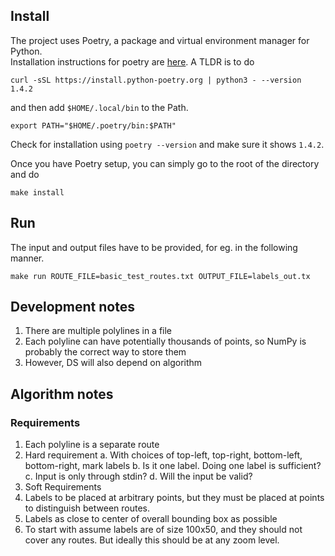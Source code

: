 ## Install

The project uses Poetry, a package and virtual environment manager for Python.  
Installation instructions for poetry are [here](https://python-poetry.org/docs/). 
A TLDR is to do 

```
curl -sSL https://install.python-poetry.org | python3 - --version 1.4.2
```

and then add `$HOME/.local/bin` to the Path. 
```
export PATH="$HOME/.poetry/bin:$PATH"
```

Check for installation using `poetry --version` and make sure it shows `1.4.2`.

Once you have Poetry setup, you can simply go to the root of the directory and do

```
make install
```


## Run

The input and output files have to be provided, for eg. in the following manner. 
```
make run ROUTE_FILE=basic_test_routes.txt OUTPUT_FILE=labels_out.tx
```


## Development notes

1. There are multiple polylines in a file
2. Each polyline can have potentially thousands of points, so NumPy is probably the correct way to store them
3. However, DS will also depend on algorithm


## Algorithm notes

### Requirements

1. Each polyline is a separate route
2. Hard requirement
    a. With choices of top-left, top-right, bottom-left, bottom-right, mark labels
    b. Is it one label. Doing one label is sufficient?
    c. Input is only through stdin?
    d. Will the input be valid?
3. Soft Requirements
4. Labels to be placed at arbitrary points, but they must be placed at points to distinguish between routes. 
5. Labels as close to center of overall bounding box as possible
6. To start with assume labels are of size 100x50, and they should not cover any routes. But ideally this should be at any zoom level.